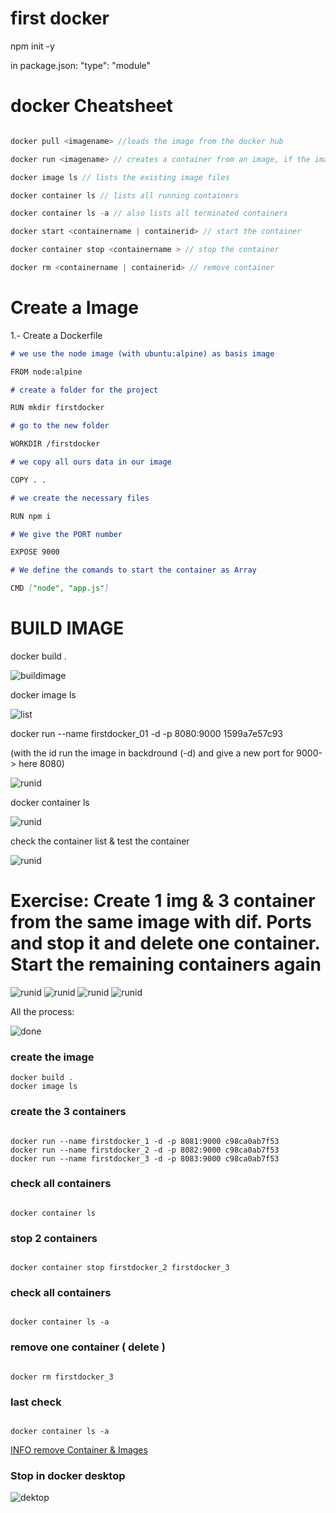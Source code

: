 # first docker

npm init -y

in package.json:
"type": "module"

# docker Cheatsheet

```javascript

docker pull <imagename> //loads the image from the docker hub

docker run <imagename> // creates a container from an image, if the image is not available locally docker tries to load it from the hub

docker image ls // lists the existing image files

docker container ls // lists all running containers

docker container ls -a // also lists all terminated containers

docker start <containername | containerid> // start the container

docker container stop <containername > // stop the container

docker rm <containername | containerid> // remove container

```

# Create a Image

1.- Create a Dockerfile

```markdown
# we use the node image (with ubuntu:alpine) as basis image

FROM node:alpine

# create a folder for the project

RUN mkdir firstdocker

# go to the new folder

WORKDIR /firstdocker

# we copy all ours data in our image

COPY . .

# we create the necessary files

RUN npm i

# We give the PORT number

EXPOSE 9000

# We define the comands to start the container as Array

CMD ["node", "app.js"]
```

# BUILD IMAGE

docker build .

![buildimage](/img/buildImage.png)

docker image ls

![list](/img/listimg.png)

docker run --name firstdocker_01 -d -p 8080:9000 1599a7e57c93

(with the id run the image in backdround (-d) and give a new port for 9000-> here 8080)

![runid](/img/runid.png)

docker container ls

![runid](/img/clist.png)

check the container list & test the container

![runid](/img/contworks.png)

# Exercise: Create 1 img & 3 container from the same image with dif. Ports and stop it and delete one container. Start the remaining containers again

![runid](/img/create.png)
![runid](/img/port1.png)
![runid](/img/port2.png)
![runid](/img/port3.png)

All the process:

![done](/img/done.png)

### create the image

```
docker build .
docker image ls
```

### create the 3 containers

```

docker run --name firstdocker_1 -d -p 8081:9000 c98ca0ab7f53
docker run --name firstdocker_2 -d -p 8082:9000 c98ca0ab7f53
docker run --name firstdocker_3 -d -p 8083:9000 c98ca0ab7f53

```

### check all containers

```

docker container ls

```

### stop 2 containers

```

docker container stop firstdocker_2 firstdocker_3

```

### check all containers

```

docker container ls -a

```

### remove one container ( delete )

```

docker rm firstdocker_3

```

### last check

```

docker container ls -a

```

[INFO remove Container & Images](https://www.digitalocean.com/community/tutorials/how-to-remove-docker-images-containers-and-volumes-de)

### Stop in docker desktop

![dektop](/img/desktop.png)

